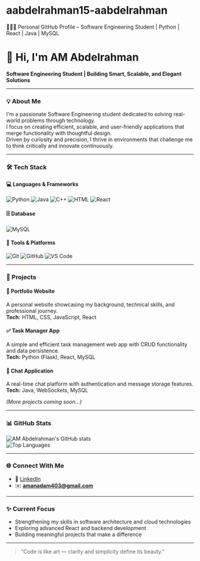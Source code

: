 # aabdelrahman15-aabdelrahman
👨🏽‍💻 Personal GitHub Profile – Software Engineering Student | Python | React | Java | MySQL
# 👋 Hi, I'm AM Abdelrahman  

**Software Engineering Student | Building Smart, Scalable, and Elegant Solutions**

---

### 💡 About Me  
I'm a passionate Software Engineering student dedicated to solving real-world problems through technology.  
I focus on creating efficient, scalable, and user-friendly applications that merge functionality with thoughtful design.  
Driven by curiosity and precision, I thrive in environments that challenge me to think critically and innovate continuously.

---

### 🛠️ Tech Stack  

#### 💻 Languages & Frameworks  
![Python](https://img.shields.io/badge/Python-3776AB?style=for-the-badge&logo=python&logoColor=white)
![Java](https://img.shields.io/badge/Java-007396?style=for-the-badge&logo=java&logoColor=white)
![C++](https://img.shields.io/badge/C++-00599C?style=for-the-badge&logo=cplusplus&logoColor=white)
![HTML](https://img.shields.io/badge/HTML5-E34F26?style=for-the-badge&logo=html5&logoColor=white)
![React](https://img.shields.io/badge/React-20232A?style=for-the-badge&logo=react&logoColor=61DAFB)

#### 🗄️ Database  
![MySQL](https://img.shields.io/badge/MySQL-4479A1?style=for-the-badge&logo=mysql&logoColor=white)

#### 🧰 Tools & Platforms  
![Git](https://img.shields.io/badge/Git-F05032?style=for-the-badge&logo=git&logoColor=white)
![GitHub](https://img.shields.io/badge/GitHub-181717?style=for-the-badge&logo=github&logoColor=white)
![VS Code](https://img.shields.io/badge/VS%20Code-0078D7?style=for-the-badge&logo=visualstudiocode&logoColor=white)

---

### 🚀 Projects  

#### 🧭 Portfolio Website  
A personal website showcasing my background, technical skills, and professional journey.  
**Tech:** HTML, CSS, JavaScript, React  

#### ✅ Task Manager App  
A simple and efficient task management web app with CRUD functionality and data persistence.  
**Tech:** Python (Flask), React, MySQL  

#### 💬 Chat Application  
A real-time chat platform with authentication and message storage features.  
**Tech:** Java, WebSockets, MySQL  

*(More projects coming soon...)*

---

### 📊 GitHub Stats  
![AM Abdelrahman's GitHub stats](https://github-readme-stats.vercel.app/api?username=aabdelrahman15-abdelrahman&show_icons=true&theme=graywhite&hide_border=true)  
![Top Languages](https://github-readme-stats.vercel.app/api/top-langs/?username=aabdelrahman15-abdelrahman&layout=compact&theme=graywhite&hide_border=true)

---

### 🌐 Connect With Me  
- 💼 [LinkedIn](https://www.linkedin.com/in/abdelrahman-abdelrahman-609063343/)  
- ✉️ **amanadam403@gmail.com**

---

### ✨ Current Focus  
- Strengthening my skills in software architecture and cloud technologies  
- Exploring advanced React and backend development  
- Building meaningful projects that make a difference  

---

> “Code is like art — clarity and simplicity define its beauty.”
